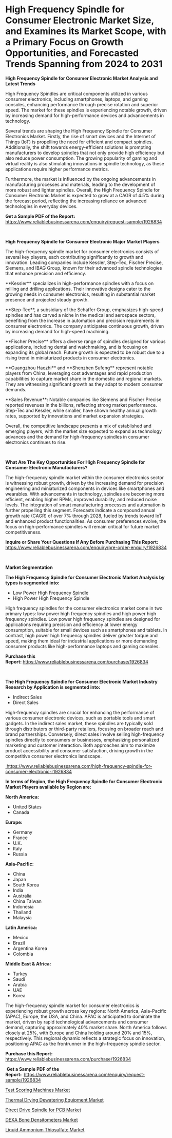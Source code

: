 <p><h1>High Frequency Spindle for Consumer Electronic Market Size, and Examines its Market Scope, with a Primary Focus on Growth Opportunities, and Forecasted Trends Spanning from 2024 to 2031</h1></p><p><strong>High Frequency Spindle for Consumer Electronic Market Analysis and Latest Trends</strong></p>
<p><p>High Frequency Spindles are critical components utilized in various consumer electronics, including smartphones, laptops, and gaming consoles, enhancing performance through precise rotation and superior speed. The market for these spindles is experiencing notable growth, driven by increasing demand for high-performance devices and advancements in technology.</p><p>Several trends are shaping the High Frequency Spindle for Consumer Electronics Market. Firstly, the rise of smart devices and the Internet of Things (IoT) is propelling the need for efficient and compact spindles. Additionally, the shift towards energy-efficient solutions is prompting manufacturers to develop spindles that not only provide high efficiency but also reduce power consumption. The growing popularity of gaming and virtual reality is also stimulating innovations in spindle technology, as these applications require higher performance metrics.</p><p>Furthermore, the market is influenced by the ongoing advancements in manufacturing processes and materials, leading to the development of more robust and lighter spindles. Overall, the High Frequency Spindle for Consumer Electronic Market is expected to grow at a CAGR of 4.5% during the forecast period, reflecting the increasing reliance on advanced technologies in everyday devices.</p></p>
<p><strong>Get a Sample PDF of the Report:&nbsp;</strong> <a href="https://www.reliablebusinessarena.com/enquiry/request-sample/1926834?utm_campaign=1685&utm_medium=2&utm_source=Github&utm_content=ia&utm_term=25102024&utm_id=high-frequency-spindle-for-consumer-electronic">https://www.reliablebusinessarena.com/enquiry/request-sample/1926834</a></p>
<p>&nbsp;</p>
<p><strong>High Frequency Spindle for Consumer Electronic Major Market Players</strong></p>
<p><p>The high-frequency spindle market for consumer electronics consists of several key players, each contributing significantly to growth and innovation. Leading companies include Kessler, Step-Tec, Fischer Precise, Siemens, and IBAG Group, known for their advanced spindle technologies that enhance precision and efficiency.</p><p>**Kessler** specializes in high-performance spindles with a focus on milling and drilling applications. Their innovative designs cater to the growing needs in consumer electronics, resulting in substantial market presence and projected steady growth.</p><p>**Step-Tec**, a subsidiary of the Schaffer Group, emphasizes high-speed spindles and has carved a niche in the medical and aerospace sectors, benefiting from the increase in automation and precision requirements in consumer electronics. The company anticipates continuous growth, driven by increasing demand for high-speed machining.</p><p>**Fischer Precise** offers a diverse range of spindles designed for various applications, including dental and watchmaking, and is focusing on expanding its global reach. Future growth is expected to be robust due to a rising trend in miniaturized products in consumer electronics.</p><p>**Guangzhou Haozhi** and **Shenzhen Sufeng** represent notable players from China, leveraging cost advantages and rapid production capabilities to capture market share in the domestic and regional markets. They are witnessing significant growth as they adapt to modern consumer demands.</p><p>**Sales Revenue**: Notable companies like Siemens and Fischer Precise reported revenues in the billions, reflecting strong market performance. Step-Tec and Kessler, while smaller, have shown healthy annual growth rates, supported by innovations and market expansion strategies.</p><p>Overall, the competitive landscape presents a mix of established and emerging players, with the market size expected to expand as technology advances and the demand for high-frequency spindles in consumer electronics continues to rise.</p></p>
<p>&nbsp;</p>
<p><strong>What Are The Key Opportunities For High Frequency Spindle for Consumer Electronic Manufacturers?</strong></p>
<p><p>The high-frequency spindle market within the consumer electronics sector is witnessing robust growth, driven by the increasing demand for precision engineering and miniaturized components in devices like smartphones and wearables. With advancements in technology, spindles are becoming more efficient, enabling higher RPMs, improved durability, and reduced noise levels. The integration of smart manufacturing processes and automation is further propelling this segment. Forecasts indicate a compound annual growth rate (CAGR) of over 7% through 2028, fueled by trends toward IoT and enhanced product functionalities. As consumer preferences evolve, the focus on high-performance spindles will remain critical for future market competitiveness.</p></p>
<p><strong>Inquire or Share Your Questions If Any Before Purchasing This Report:</strong> <a href="https://www.reliablebusinessarena.com/enquiry/pre-order-enquiry/1926834?utm_campaign=1685&utm_medium=2&utm_source=Github&utm_content=ia&utm_term=25102024&utm_id=high-frequency-spindle-for-consumer-electronic">https://www.reliablebusinessarena.com/enquiry/pre-order-enquiry/1926834</a></p>
<p>&nbsp;</p>
<p><strong>Market Segmentation</strong></p>
<p><strong>The High Frequency Spindle for Consumer Electronic Market Analysis by types is segmented into:</strong></p>
<p><ul><li>Low Power High Frequency Spindle</li><li>High Power High Frequency Spindle</li></ul></p>
<p><p>High frequency spindles for the consumer electronics market come in two primary types: low power high frequency spindles and high power high frequency spindles. Low power high frequency spindles are designed for applications requiring precision and efficiency at lower energy consumption, suitable for small devices such as smartphones and tablets. In contrast, high power high frequency spindles deliver greater torque and speed, making them ideal for industrial applications or more demanding consumer products like high-performance laptops and gaming consoles.</p></p>
<p><strong>Purchase this Report:&nbsp;</strong><a href="https://www.reliablebusinessarena.com/purchase/1926834?utm_campaign=1685&utm_medium=2&utm_source=Github&utm_content=ia&utm_term=25102024&utm_id=high-frequency-spindle-for-consumer-electronic">https://www.reliablebusinessarena.com/purchase/1926834</a></p>
<p>&nbsp;</p>
<p><strong>The High Frequency Spindle for Consumer Electronic Market Industry Research by Application is segmented into:</strong></p>
<p><ul><li>Indirect Sales</li><li>Direct Sales</li></ul></p>
<p><p>High-frequency spindles are crucial for enhancing the performance of various consumer electronic devices, such as portable tools and smart gadgets. In the indirect sales market, these spindles are typically sold through distributors or third-party retailers, focusing on broader reach and brand partnerships. Conversely, direct sales involve selling high-frequency spindles directly to consumers or businesses, emphasizing personalized marketing and customer interaction. Both approaches aim to maximize product accessibility and consumer satisfaction, driving growth in the competitive consumer electronics landscape.</p></p>
<p><a href="https://www.reliablebusinessarena.com/high-frequency-spindle-for-consumer-electronic-r1926834?utm_campaign=1685&utm_medium=2&utm_source=Github&utm_content=ia&utm_term=25102024&utm_id=high-frequency-spindle-for-consumer-electronic">&nbsp;https://www.reliablebusinessarena.com/high-frequency-spindle-for-consumer-electronic-r1926834</a></p>
<p><strong>In terms of Region, the High Frequency Spindle for Consumer Electronic Market Players available by Region are:</strong></p>
<p>
    <p> <strong> North America: </strong>
        <ul>
            <li>United States</li>
            <li>Canada</li>
        </ul>
        </p> 
    <p> <strong> Europe: </strong>
        <ul>
            <li>Germany</li>
            <li>France</li>
            <li>U.K.</li>
            <li>Italy</li>
            <li>Russia</li>
        </ul>
        </p> 
    <p> <strong> Asia-Pacific: </strong>
        <ul>
            <li>China</li>
            <li>Japan</li>
            <li>South Korea</li>
            <li>India</li>
            <li>Australia</li>
            <li>China Taiwan</li>
            <li>Indonesia</li>
            <li>Thailand</li>
            <li>Malaysia</li>
        </ul>
        </p> 
    <p> <strong> Latin America: </strong>
        <ul>
            <li>Mexico</li>
            <li>Brazil</li>
            <li>Argentina Korea</li>
            <li>Colombia</li>
        </ul>
        </p> 
    <p> <strong> Middle East & Africa: </strong>
        <ul>
            <li>Turkey</li>
            <li>Saudi</li>
            <li>Arabia</li>
            <li>UAE</li>
            <li>Korea</li>
        </ul>
    </p>
    </p>
<p><p>The high-frequency spindle market for consumer electronics is experiencing robust growth across key regions: North America, Asia-Pacific (APAC), Europe, the USA, and China. APAC is anticipated to dominate the market, driven by rapid technological advancements and consumer demand, capturing approximately 40% market share. North America follows closely at 25%, with Europe and China holding around 20% and 15%, respectively. This regional dynamic reflects a strategic focus on innovation, positioning APAC as the frontrunner in the high-frequency spindle sector.</p></p>
<p><strong>Purchase this Report: </strong><a href="https://www.reliablebusinessarena.com/purchase/1926834?utm_campaign=1685&utm_medium=2&utm_source=Github&utm_content=ia&utm_term=25102024&utm_id=high-frequency-spindle-for-consumer-electronic">https://www.reliablebusinessarena.com/purchase/1926834</a></p>
<p>&nbsp;<strong>Get a Sample PDF of the Report:&nbsp;&nbsp;</strong><a href="https://www.reliablebusinessarena.com/enquiry/request-sample/1926834?utm_campaign=1685&utm_medium=2&utm_source=Github&utm_content=ia&utm_term=25102024&utm_id=high-frequency-spindle-for-consumer-electronic">https://www.reliablebusinessarena.com/enquiry/request-sample/1926834</a></p>
<p><strong></strong></p>
<p><p><a href="https://issuu.com/reportprime-2/docs/test-scoring-machines-market-size-2_6aaf531031d1db?utm_campaign=1685&utm_medium=2&utm_source=Github&utm_content=ia&utm_term=25102024&utm_id=high-frequency-spindle-for-consumer-electronic">Test Scoring Machines Market</a></p><p><a href="https://www.linkedin.com/pulse/thermal-drying-dewatering-equipment-market-emerging-trends-a9z6f?utm_campaign=1685&utm_medium=2&utm_source=Github&utm_content=ia&utm_term=25102024&utm_id=high-frequency-spindle-for-consumer-electronic">Thermal Drying Dewatering Equipment Market</a></p><p><a href="https://github.com/FahadAhmed223/Market-Research-Report-List-1/blob/main/direct-drive-spindle-for-pcb-market.md?utm_campaign=1685&utm_medium=2&utm_source=Github&utm_content=ia&utm_term=25102024&utm_id=high-frequency-spindle-for-consumer-electronic">Direct Drive Spindle for PCB Market</a></p><p><a href="https://www.linkedin.com/pulse/dexa-bone-densitometers-market-emerging-trends-future-prospects-t4joe?utm_campaign=1685&utm_medium=2&utm_source=Github&utm_content=ia&utm_term=25102024&utm_id=high-frequency-spindle-for-consumer-electronic">DEXA Bone Densitometers Market</a></p><p><a href="https://www.linkedin.com/pulse/liquid-ammonium-thiosulfate-market-segmentation-in-depth-analysis-trrsc?utm_campaign=1685&utm_medium=2&utm_source=Github&utm_content=ia&utm_term=25102024&utm_id=high-frequency-spindle-for-consumer-electronic">Liquid Ammonium Thiosulfate Market</a></p></p>
